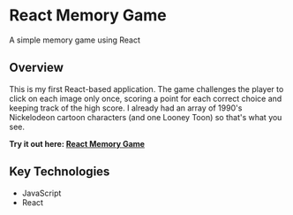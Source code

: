 # React Memory Game
A simple memory game using React

## Overview
This is my first React-based application. The game challenges the player to click on each image only once, scoring a point for each correct choice and keeping track of the high score. I already had an array of 1990's Nickelodeon cartoon characters (and one Looney Toon) so that's what you see.

**Try it out here: [React Memory Game](https://rgerboth.github.io/reactmemorygame/ "Title")**

## Key Technologies
* JavaScript
* React
